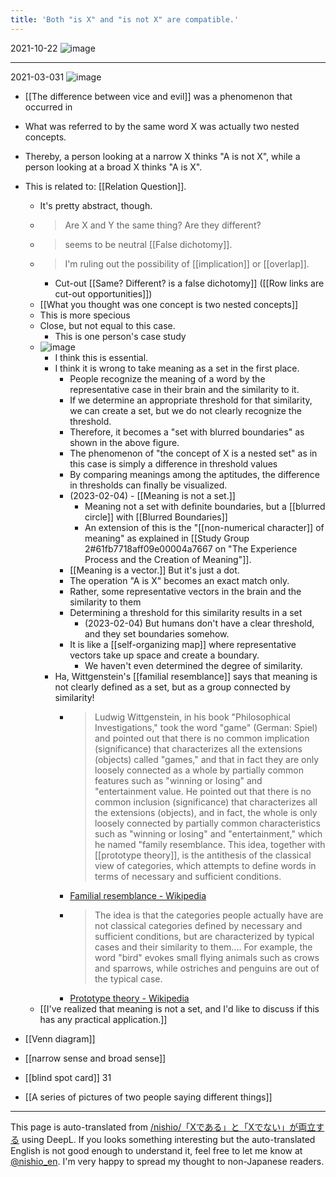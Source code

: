 ```yaml
---
title: 'Both "is X" and "is not X" are compatible.'
---
```


2021-10-22
![image](https://gyazo.com/311050f8ce33a5223b29476669f9a595/thumb/1000)

---
2021-03-031
![image](https://gyazo.com/422753c130224e327d8bf5044ded2c07/thumb/1000)
- [[The difference between vice and evil]] was a phenomenon that occurred in
- What was referred to by the same word X was actually two nested concepts.
- Thereby, a person looking at a narrow X thinks "A is not X", while a person looking at a broad X thinks "A is X".

- This is related to: [[Relation Question]].
    - It's pretty abstract, though.
    - > Are X and Y the same thing? Are they different?
    - > seems to be neutral [[False dichotomy]].
    - >  I'm ruling out the possibility of [[implication]] or [[overlap]].
        - Cut-out [[Same? Different? is a false dichotomy]] ([[Row links are cut-out opportunities]])
    - [[What you thought was one concept is two nested concepts]]
    - This is more specious
    - Close, but not equal to this case.
        - This is one person's case study
    - ![image](https://gyazo.com/c5f266bd20c8e7dacc7eb6fe908796b6/thumb/1000)
        - I think this is essential.
        - I think it is wrong to take meaning as a set in the first place.
            - People recognize the meaning of a word by the representative case in their brain and the similarity to it.
            - If we determine an appropriate threshold for that similarity, we can create a set, but we do not clearly recognize the threshold.
            - Therefore, it becomes a "set with blurred boundaries" as shown in the above figure.
            - The phenomenon of "the concept of X is a nested set" as in this case is simply a difference in threshold values
            - By comparing meanings among the aptitudes, the difference in thresholds can finally be visualized.
            - (2023-02-04)
                    - [[Meaning is not a set.]]
                - Meaning not a set with definite boundaries, but a [[blurred circle]] with [[Blurred Boundaries]]
                - An extension of this is the "[[non-numerical character]] of meaning" as explained in [[Study Group 2#61fb7718aff09e00004a7667 on "The Experience Process and the Creation of Meaning"]].
            - [[Meaning is a vector.]] But it's just a dot.
            - The operation "A is X" becomes an exact match only.
            - Rather, some representative vectors in the brain and the similarity to them
            - Determining a threshold for this similarity results in a set
                - (2023-02-04) But humans don't have a clear threshold, and they set boundaries somehow.
            - It is like a [[self-organizing map]] where representative vectors take up space and create a boundary.
                - We haven't even determined the degree of similarity.
        - Ha, Wittgenstein's [[familial resemblance]] says that meaning is not clearly defined as a set, but as a group connected by similarity!
            - > Ludwig Wittgenstein, in his book "Philosophical Investigations," took the word "game" (German: Spiel) and pointed out that there is no common implication (significance) that characterizes all the extensions (objects) called "games," and that in fact they are only loosely connected as a whole by partially common features such as "winning or losing" and "entertainment value. He pointed out that there is no common inclusion (significance) that characterizes all the extensions (objects), and in fact, the whole is only loosely connected by partially common characteristics such as "winning or losing" and "entertainment," which he named "family resemblance. This idea, together with [[prototype theory]], is the antithesis of the classical view of categories, which attempts to define words in terms of necessary and sufficient conditions.
            - [Familial resemblance - Wikipedia](https://ja.wikipedia.org/wiki/%E5%AE%B6%E6%97%8F%E7%9A%84%E9%A1%9E%E4%BC%BC)
            - > The idea is that the categories people actually have are not classical categories defined by necessary and sufficient conditions, but are characterized by typical cases and their similarity to them.... For example, the word "bird" evokes small flying animals such as crows and sparrows, while ostriches and penguins are out of the typical case.
            - [Prototype theory - Wikipedia](https://ja.wikipedia.org/wiki/%E3%83%97%E3%83%AD%E3%83%88%E3%82%BF%E3%82%A4%E3%83%97%E7%90%86%E8%AB%96)
    - [[I've realized that meaning is not a set, and I'd like to discuss if this has any practical application.]]

- [[Venn diagram]]
- [[narrow sense and broad sense]]
- [[blind spot card]]  31

- [[A series of pictures of two people saying different things]]

---
This page is auto-translated from [/nishio/「Xである」と「Xでない」が両立する](https://scrapbox.io/nishio/「Xである」と「Xでない」が両立する) using DeepL. If you looks something interesting but the auto-translated English is not good enough to understand it, feel free to let me know at [@nishio_en](https://twitter.com/nishio_en). I'm very happy to spread my thought to non-Japanese readers.